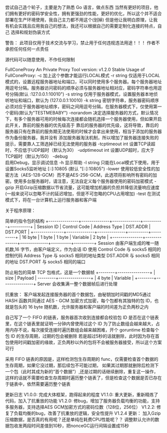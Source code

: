 尝试自己造个轮子，主要是为了熟悉 Go 语言，做点东西
当然有更好的项目，他们拥有更好的密码学安全性，拥有更强劲的性能，更好的优化，所以这个并不适合部署在生产环境使用，我自己主力都不用这个(划掉)
但是他让我明白原理，让我有机会实践且应用我自己的想法，我还可以根据自己的需要定制化连接的特点，自己 选择和规划伪装方式

警告： 此项目仅用于技术交流与学习，禁止用于任何违规违法用途！！！ 作者不承担任何任何一点责任

源代码可以随意使用，不作任何限制

FullConeProxy
An Private Proxy Tool
version: v1.2.0 Stable
Usage of FullConeProxy:
    -c 
        加上这个参数才能运行LOCAL模式
    -r string
        仅适用于LOCAL模式的，设置远程服务器地址和端口，可以同时使用多个服务器。每个服务器地址用逗号分隔。服务器访问密码的顺序必须与服务器地址相对应，密码字符串也用逗号分隔(默认 :127.0.0.1:10010")
    -s string
        仅用于服务器模式，设置服务器本地侦听地址和端口，默认为 (127.0.0.1:10010)
    -k string
        密钥字符串，服务器密码顺序必须对应于服务器地址顺序，密码之间用逗号分隔，在服务器模式下，仅使用第一个密码(默认为"TESTMEBABY")
    -norandom
        决定选择服务器的方式，默认情况下，有多个服务器可用的时候每次连接都会随机选择一个服务器使用，但如果开启此开关，靠前的服务器的优先级高于
        靠后的服务器的优先级，这将导致，靠后的服务器只有在靠前的服务期无法使用的时候才会拿出来使用，相当于添加的服务器作为备份服务器，我并没有
        添加服务器淘汰机制，所以增加了服务器连接失败的提示，需要靠人工筛选掉已经无法使用的服务器
    -tcptimeout int
        设置TCP读超时，不应低于UDP超时（默认为30）
    -udptimeout int
        设置UDP超时，应大于TCP超时（默认为150）
    -debug  
        启用Debug，显示调试信息
    -h 显示帮助
    -l string 
        只能在Local模式下使用，用于设置Socks5监听地址 [::]:10805 (默认 "[::]:10805")
    -lower
        使用较低安全性的加密方法（AES-128-GCM）而不是AES-256-GCM，此选项将影响所有密码的加密。使用多台服务器时，请注意，无法自定义每个服务器使用的密码加密模式
    -gzip
        开启Gzip压缩数据以节省流量，这可能增加机器的负担并降低流量响应速度(一般来说可以忽略不计的延迟增加，但是不可忽略的CPU占用增加)
    -test
        在测试模式下，将在一台计算机上运行服务器和客户端

关于程序原理：

简单的指令包的结构
+---------------+--------------+--------------+----------+----------+
| Session ID | Control Code | Address Type | DST.ADDR | DST.PORT |
+---------------+--------------+--------------+----------+----------+
| 16 byte | 1 byte | 1 byte | Variable | 2 byte |
+---------------+--------------+--------------+----------+----------+
Session 由客户端生成的唯一随机数,16 字节，由客户端定义，作为会话 ID 使用
Control Code 与 socks5 相同的控制代码
Address Type 与 socks5 相同的地址类型
DST.ADDR 与 socks5 相同的地址
DST.PORT 与 socks5 相同的端口



防止粘包的简单 TCP 包格式，这是一个数据帧
+--------+----------------+
| size | Payload |
---------+----------------+
| 4 byte | Variable |
+--------+----------------+
Server 会收集满一整个数据帧后进行处理


抗重放：
客户端发起连接服务器的首个数据包，由秘钥加时间戳的MD5通过 HASH 函数共同通过
AES - GCM 加密方式加密，每个包都有其独特的包 ID，也就是包头的 16 byte 随机数，允许服务器和客户端的时间差为正负两秒之内

自己写了一个 FIFO 的链表，服务器首次收到连接都会校验包 ID 是否在这个链表里，在这个链表里就证明一分钟内曾使用过这个 ID
为了防止数组会越来越大，占用内存不说，每次接受连接时遍历数组会越来越困难，开个 goruntime 检查每个 包 ID 的生存周期，过期的包会被删除
若是超过5秒的话就删除，此时因为存在首包使用时间戳加密的缘故，正负两秒以外的包将不会被服务器接受，所以这个方案可行

采用 FIFO 链表的原因是，这样检测包生存周期的 func，仅需要检查首个数据的生存周期，如果它没过期，那后续包不可能过期，
如果其过期那就删除后检测下一个包（此时其成为新的“首个数据”）,还是过期的话继续删除，重复这一操作，
这样的话就不需要检查生存周期时遍历整个链表了，但是检查这个数据是否已存在于链表中，依然需要遍历整个链表


更新日志
V1.0.0:
    完成大体框架，跑得起来的程度
V1.1.0:
    重大更新，重新精炼了代码，加入了抗重放的功能
V1.2.0:
    修bug，增加了服务器负载均衡的功能，支持多服务器，支持选择AES GCM加密方式的密码位数（128位，256位）
V1.2.2:
    修复了负载均衡的bug，改善了抗重放的逻辑，安全性提升
V1.2.4 更新：
    加入Gzip压缩数据，是否真的有用呢？还是单纯在耗费CPU性能呢？？ 调整默认允许的数据包收发两段时间差值到10秒，把nonceGC运行间隔设置成15秒